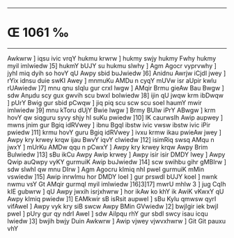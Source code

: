 ___
# Œ 1061 ‰
---
Awkwrw ] iqsu ivic vrqY hukmu krwrw ] hukmy swjy hukmy Fwhy hukmy myil
imlwiedw ]5] hukmY bUJY su hukmu slwhy ] Agm Agocr vyprvwhy ] jyhI
miq dyih so hovY qU Awpy sbid buJwiedw ]6] Anidnu Awrjw iCjdI jwey ]
rYix idnsu duie swKI Awey ] mnmuKu AMDu n cyqY mUVw isr aUpir kwlu
rUAwiedw ]7] mnu qnu sIqlu gur crxI lwgw ] AMqir Brmu gieAw Bau
Bwgw ] sdw Anµdu scy gux gwvih scu bwxI bolwiedw ]8] ijin qU jwqw
krm ibDwqw ] pUrY Bwig gur sbid pCwqw ] jiq piq scu scw scu soeI
haumY mwir imlwiedw ]9] mnu kToru dUjY Bwie lwgw ] Brmy BUlw iPrY
ABwgw ] krm hovY qw siqguru syvy shjy hI suKu pwiedw ]10] lK
caurwsIh Awip aupwey ] mwns jnim gur Bgiq idRVwey ] ibnu BgqI
ibstw ivic vwsw ibstw ivic iPir pwiedw ]11] krmu hovY guru Bgiq
idRVwey ] ivxu krmw ikau pwieAw jwey ] Awpy kry krwey krqw ijau BwvY
iqvY clwiedw ]12] isimRiq swsq AMqu n jwxY ] mUrKu AMDw qqu n pCwxY ]
Awpy kry krwey krqw Awpy Brim Bulwiedw ]13] sBu ikCu Awpy Awip krwey
] Awpy isir isir DMDY lwey ] Awpy Qwip auQwpy vyKY gurmuiK Awip buJwiedw
]14] scw swihbu gihr gMBIrw ] sdw slwhI qw mnu DIrw ] Agm Agocru
kImiq nhI pweI gurmuiK mMin vswiedw ]15] Awip inrwlmu hor DMDY loeI
] gur prswdI bUJY koeI ] nwnk nwmu vsY Gt AMqir gurmqI myil imlwiedw
]16]3]17] mwrU mhlw 3 ] jug CqIh kIE gubwrw ] qU Awpy jwxih
isrjxhwrw ] hor ikAw ko khY ik AwiK vKwxY qU Awpy kImiq pwiedw ]1]
EAMkwir sB isRsit aupweI ] sBu Kylu qmwsw qyrI vifAweI ] Awpy vyk kry
siB swcw Awpy BMin GVwiedw ]2] bwjIgir iek bwjI pweI ] pUry gur qy
ndrI AweI ] sdw Ailpqu rhY gur sbdI swcy isau icqu lwiedw ]3]
bwjih bwjy Duin Awkwrw ] Awip vjwey vjwvxhwrw ] Git Git pauxu vhY
####
